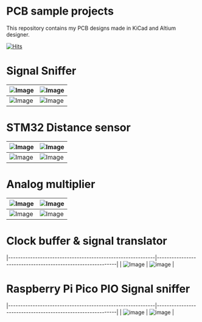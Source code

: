 # PCB sample projects
This repository contains my PCB designs made in KiCad and Altium designer. 

[![Hits](https://hits.seeyoufarm.com/api/count/incr/badge.svg?url=https%3A%2F%2Fgithub.com%2FDevraux%2FPCB_Projects&count_bg=%2379C83D&title_bg=%23555555&icon=&icon_color=%23E7E7E7&title=hits&edge_flat=false)](https://hits.seeyoufarm.com)

# Signal Sniffer
| ![Image](https://github.com/user-attachments/assets/d704836a-8422-4dd4-9923-f819070831b1) | ![Image](https://github.com/user-attachments/assets/a8d4e926-7615-4794-af13-562589f56e53) |
|------------------------------------------------------------|-------------------------------------------------------------|
| ![Image](https://github.com/user-attachments/assets/3eaba73a-e4ec-4599-8dee-3d0dfa691a9e) | ![Image](https://github.com/user-attachments/assets/a61e96d0-7bea-4c86-95d0-a5c14eb4b5c8) |

# STM32 Distance sensor
| ![Image](https://github.com/user-attachments/assets/1c983ec3-c7db-42b7-9fdb-4daac5956532) | ![Image](https://github.com/user-attachments/assets/35be2019-73e5-40d5-8102-72daeeb9394c) |
|------------------------------------------------------------|-------------------------------------------------------------|
| ![Image](https://github.com/user-attachments/assets/62d61f1d-9c9b-4e19-906f-eaca9adf3b7c) | ![Image](https://github.com/user-attachments/assets/e98a163d-ba60-417e-b77b-27ba931b2d02) |

# Analog multiplier
| ![Image](https://github.com/user-attachments/assets/83bd5c41-7fdd-4d73-9849-3fd8f15df2e6) | ![Image](https://github.com/user-attachments/assets/e7d2f7fc-2097-4340-88da-8727a8dae380) |
|------------------------------------------------------------|-------------------------------------------------------------|
| ![Image](https://github.com/user-attachments/assets/34af2325-e964-4f3f-ad81-85138f59bca5) | ![Image](https://github.com/user-attachments/assets/c55eadda-fd8b-48dd-a417-f69e28778172) |

# Clock buffer & signal translator
|------------------------------------------------------------|-------------------------------------------------------------|
| ![Image](https://github.com/user-attachments/assets/441b1648-bef9-44ca-9eb9-179192646713) | ![image](https://github.com/user-attachments/assets/6bfed20c-cecc-466d-b2c9-40afacf0d934) |

# Raspberry Pi Pico PIO Signal sniffer
|------------------------------------------------------------|-------------------------------------------------------------|
| ![image](https://github.com/user-attachments/assets/d985f64f-7023-4bc2-9978-ec724fe6a462) | ![image](https://github.com/user-attachments/assets/b057d902-ddf8-4a96-81dd-ba99d97267e4) |

